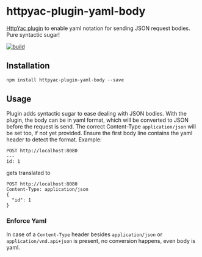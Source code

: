 # httpyac-plugin-yaml-body

[HttpYac plugin](https://httpyac.github.io) to enable yaml notation for sending JSON request bodies. Pure syntactic sugar!

[![build](https://github.com/rngtng/httpyac-plugin-yaml-body/actions/workflows/main.yml/badge.svg)](https://github.com/rngtng/httpyac-plugin-yaml-body/actions/workflows/main.yml)

## Installation

```js
npm install httpyac-plugin-yaml-body --save
```

## Usage

Plugin adds syntactic sugar to ease dealing with JSON bodies. With the plugin, the body can be in yaml
format, which will be converted to JSON before the request is send. The correct Content-Type `application/json` will be set too, if not yet provided.
Ensure the first body line contains the yaml header to detect the format. Example:

```http
POST http://localhost:8080
---
id: 1
```

gets translated to

```http
POST http://localhost:8080
Content-Type: application/json
{
  "id": 1
}
```

### Enforce Yaml

In case of a `Content-Type` header besides `application/json` or `application/vnd.api+json` is present, no conversion happens, even body is yaml.
